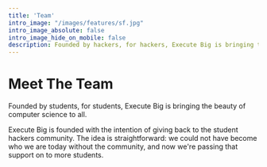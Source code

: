 ```yaml
---
title: 'Team'
intro_image: "/images/features/sf.jpg"
intro_image_absolute: false
intro_image_hide_on_mobile: false
description: Founded by hackers, for hackers, Execute Big is bringing the superpower of coding to all.
---
```


# Meet The Team

Founded by students, for students, Execute Big is bringing the beauty of computer science to all.

Execute Big is founded with the intention of giving back to the student hackers community. The idea is straightforward: we could not have become who we are today without the community, and now we're passing that support on to more students.